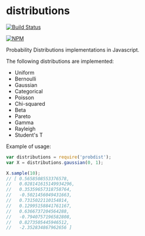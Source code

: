 # distributions

[![Build Status](https://travis-ci.org/rodrigosetti/distributions.svg)](https://travis-ci.org/rodrigosetti/distributions)

[![NPM](https://nodei.co/npm/probdist.png)](https://npmjs.org/package/probdist)

Probability Distributions implementations in Javascript.

The following distributions are implemented:

 * Uniform
 * Bernoulli
 * Gaussian
 * Categorical
 * Poisson
 * Chi-squared
 * Beta
 * Pareto
 * Gamma
 * Rayleigh
 * Student's T

Example of usage:

```javascript
var distributions = require('probdist');
var X = distributions.gaussian(0, 1);

X.sample(10);
// [ 0.5658508553376578,
//   0.028141615149934296,
//   0.35359657318758764,
//   -0.5021456049431663,
//   0.7315022110154814,
//   0.12995158841761167,
//   0.6366737204564288,
//   -0.7940757196582808,
//   0.8273505445946512,
//   -2.352834867962656 ]
```
